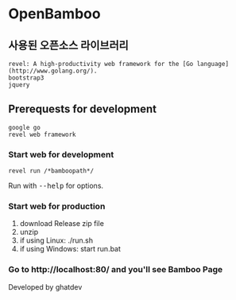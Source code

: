 # OpenBamboo

## 사용된 오픈소스 라이브러리

    revel: A high-productivity web framework for the [Go language](http://www.golang.org/).
    bootstrap3
    jquery

## Prerequests for development
    
    google go
    revel web framework

### Start web for development

    revel run /*bamboopath*/

   Run with <tt>--help</tt> for options.
   
### Start web for production
1. download Release zip file
2. unzip 
3. if using Linux: ./run.sh
4. if using Windows: start run.bat

### Go to http://localhost:80/ and you'll see Bamboo Page

Developed by ghatdev

